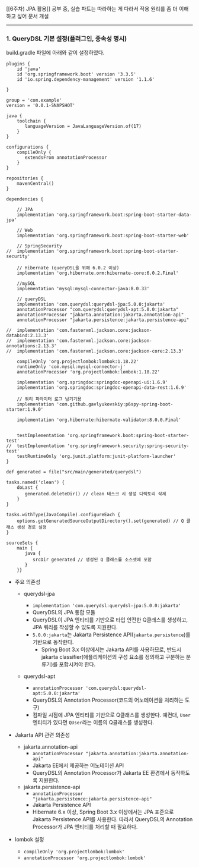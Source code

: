 [[6주차) JPA 활용]] 공부 중, 실습 파트는 따라하는 게 다라서 작용 원리를 좀 더 이해하고 싶어 문서 개설

----

###  1. QueryDSL 기본 설정(플러그인, 종속성 명시)
build.gradle 파일에 아래와 같이 설정하였다.
```
plugins {  
    id 'java'  
    id 'org.springframework.boot' version '3.3.5'  
    id 'io.spring.dependency-management' version '1.1.6'  
  
}  
  
group = 'com.example'  
version = '0.0.1-SNAPSHOT'  
  
java {  
    toolchain {  
       languageVersion = JavaLanguageVersion.of(17)  
    }  
}  
  
configurations {  
    compileOnly {  
       extendsFrom annotationProcessor  
    }  
}  
  
repositories {  
    mavenCentral()  
}  
  
dependencies {  
  
    // JPA  
    implementation 'org.springframework.boot:spring-boot-starter-data-jpa'  
  
    // Web  
    implementation 'org.springframework.boot:spring-boot-starter-web'  
  
    // SpringSecurity  
//  implementation 'org.springframework.boot:spring-boot-starter-security'  
  
    // Hibernate (queryDSL을 위해 6.0.2 이상)  
    implementation 'org.hibernate.orm:hibernate-core:6.0.2.Final'  
  
    //mySQL  
    implementation 'mysql:mysql-connector-java:8.0.33'  
  
    // queryDSL  
    implementation 'com.querydsl:querydsl-jpa:5.0.0:jakarta'  
    annotationProcessor "com.querydsl:querydsl-apt:5.0.0:jakarta"  
    annotationProcessor "jakarta.annotation:jakarta.annotation-api"  
    annotationProcessor "jakarta.persistence:jakarta.persistence-api"  
  
//  implementation 'com.fasterxml.jackson.core:jackson-databind:2.13.3'  
//  implementation 'com.fasterxml.jackson.core:jackson-annotations:2.13.3'  
//  implementation 'com.fasterxml.jackson.core:jackson-core:2.13.3'  
  
    compileOnly 'org.projectlombok:lombok:1.18.22'  
    runtimeOnly 'com.mysql:mysql-connector-j'  
    annotationProcessor 'org.projectlombok:lombok:1.18.22'  
  
    implementation 'org.springdoc:springdoc-openapi-ui:1.6.9'  
    implementation 'org.springdoc:springdoc-openapi-data-rest:1.6.9'  
  
    // 쿼리 파라미터 로그 남기기용  
    implementation 'com.github.gavlyukovskiy:p6spy-spring-boot-starter:1.9.0'  
  
    implementation 'org.hibernate:hibernate-validator:8.0.0.Final'  
  
  
    testImplementation 'org.springframework.boot:spring-boot-starter-test'  
//  testImplementation 'org.springframework.security:spring-security-test'  
    testRuntimeOnly 'org.junit.platform:junit-platform-launcher'  
}  
  
def generated = file("src/main/generated/querydsl")  
  
tasks.named('clean') {  
    doLast {  
       generated.deleteDir() // clean 태스크 시 생성 디렉토리 삭제  
    }  
}  
  
tasks.withType(JavaCompile).configureEach {  
    options.getGeneratedSourceOutputDirectory().set(generated) // Q 클래스 생성 경로 설정  
}  
  
sourceSets {  
    main {  
       java {  
          srcDir generated // 생성된 Q 클래스를 소스셋에 포함  
       }  
    }}
```

* 주요 의존성
	* querydsl-jpa
		* `implementation 'com.querydsl:querydsl-jpa:5.0.0:jakarta'`
		* QueryDSL의 JPA 통합 모듈
		* QueryDSL이 JPA 엔티티를 기반으로 타입 안전한 Q클래스를 생성하고, JPA 쿼리를 작성할 수 있도록 지원한다.
		* `5.0.0:jakarta`는 Jakarta Persistence API(`jakarta.persistence`)를 기반으로 동작한다.
			* Spring Boot 3.x 이상에서는 Jakarta API를 사용하므로, 반드시 jakarta classifier(애플리케이션의 구성 요소를 정의하고 구분하는 분류기)를 포함시켜야 한다.
		
	* querydsl-apt
		* `annotationProcessor 'com.querydsl:querydsl-apt:5.0.0:jakarta'`
		* QueryDSL의 Annotation Processor(코드의 어노테이션을 처리하는 도구)
		* 컴파일 시점에 JPA 엔티티를 기반으로 Q클래스를 생성한다. 예컨대, `User` 엔티티가 있다면 `QUser`라는 이름의 Q클래스를 생성한다.

* Jakarta API 관련 의존성
	* jakarta.annotation-api
		* `annotationProcessor "jakarta.annotation:jakarta.annotation-api"`
		* Jakarta EE에서 제공하는 어노테이션 API
		* QueryDSL의 Annotation Processor가 Jakarta EE 환경에서 동작하도록 지원한다.
	* jakarta.persistence-api
		* `annotationProcessor "jakarta.persistence:jakarta.persistence-api"`
		* Jakarta Persistence API
		* Hibernate 6.x 이상, Spring Boot 3.x 이상에서는 JPA 표준으로 Jakarta Persistence API를 사용한다. 따라서 QueryDSL의 Annotation Processor가 JPA 엔티티를 처리할 때 필요하다.
	
* lombok 설정
	* `compileOnly 'org.projectlombok:lombok'`
	* `annotationProcessor 'org.projectlombok:lombok'`
